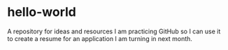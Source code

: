 # hello-world

A repository for ideas and resources
I am practicing GitHub so I can use it to create a resume for an application I am turning in next month.
